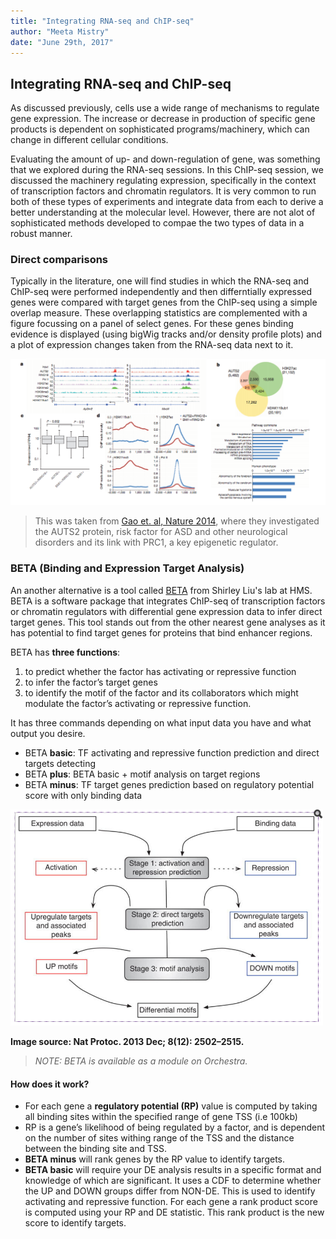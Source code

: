 ```yaml
---
title: "Integrating RNA-seq and ChIP-seq"
author: "Meeta Mistry"
date: "June 29th, 2017"
---
```


## Integrating RNA-seq and ChIP-seq

As discussed previously, cells use a wide range of mechanisms to regulate gene expression. The increase or decrease in production of specific gene products is dependent on sophisticated programs/machinery, which can change in different cellular conditions. 

Evaluating the amount of up- and down-regulation of gene, was something that we explored during the RNA-seq sessions. In this ChIP-seq session, we discussed the machinery regulating expression, specifically in the context of transcription factors and chromatin regulators. It is very common to run both of these types of experiments and integrate data from each to derive a better understanding at the molecular level. However, there are not alot of sophisticated methods developed to compae the two types of data in a robust manner.


### Direct comparisons

Typically in the literature, one will find studies in which the RNA-seq and ChIP-seq were performed independently and then differntially expressed genes were compared with target genes from the ChIP-seq using a simple overlap measure. These overlapping statistics are complemented with a figure focussing on a panel of select genes. For these genes binding evidence is displayed (using bigWig tracks and/or density profile plots) and a plot of expression changes taken from the RNA-seq data next to it. 


<img src="../img/rna-chip.png">

> This was taken from [Gao et. al, Nature 2014](file:///Users/mmistry/Downloads/Gao2014Nature%20Auts2%20.pdf), where they investigated the AUTS2 protein, risk factor for ASD and other neurological disorders and its link with PRC1, a key epigenetic regulator. 


### BETA (Binding and Expression Target Analysis)

An another alternative is a tool called [BETA](http://cistrome.org/BETA/) from Shirley Liu's lab at HMS. BETA is a software package that integrates ChIP-seq of transcription factors or chromatin regulators with differential gene expression data to infer direct target genes. This tool stands out from the other nearest gene analyses as it has potential to find target genes for proteins that bind enhancer regions.


BETA has **three functions**: 

1. to predict whether the factor has activating or repressive function
2. to infer the factor’s target genes
3. to identify the motif of the factor and its collaborators which might modulate the factor’s activating or repressive function. 

It has three commands depending on what input data you have and what output you desire. 

* BETA **basic**: TF activating and repressive function prediction and direct targets detecting
* BETA **plus**: BETA basic + motif analysis on target regions 
* BETA **minus**: TF target genes prediction based on regulatory potential score with only binding data

<img src="../img/beta.png" width="500">

**Image source: Nat Protoc. 2013 Dec; 8(12): 2502–2515.**

> *NOTE: BETA is available as a module on Orchestra.*


#### How does it work?

* For each gene a **regulatory potential (RP)** value is computed by taking all binding sites within the specified range of gene TSS (i.e 100kb)
* RP is a gene’s likelihood of being regulated by a factor, and is dependent on the number of sites withing range of the TSS and the distance between the binding site and TSS.
* **BETA minus** will rank genes by the RP value to identify targets. 
* **BETA basic** will require your DE analysis results in a specific format and knowledge of which are significant. It uses a CDF to determine whether the UP and DOWN groups differ from NON-DE. This is used to identify activating and repressive function. For each gene a rank product score is computed using your RP and DE statistic. This rank product is the new score to identify targets. 




 


